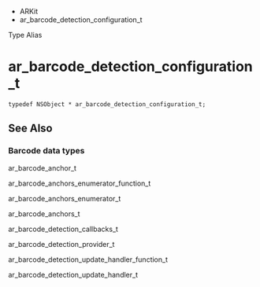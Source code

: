 

- ARKit
-  ar_barcode_detection_configuration_t 

Type Alias

# ar_barcode_detection_configuration_t

``` source
typedef NSObject * ar_barcode_detection_configuration_t;
```

## See Also

### Barcode data types

ar_barcode_anchor_t

ar_barcode_anchors_enumerator_function_t

ar_barcode_anchors_enumerator_t

ar_barcode_anchors_t

ar_barcode_detection_callbacks_t

ar_barcode_detection_provider_t

ar_barcode_detection_update_handler_function_t

ar_barcode_detection_update_handler_t

